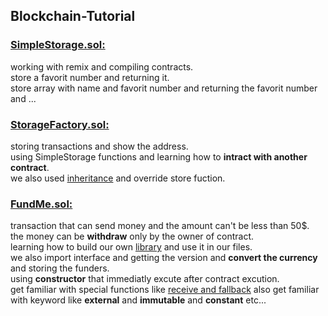 ## Blockchain-Tutorial

### <a href='https://github.com/ElahiAli/Blockchain-Tutorial/blob/master/Blockchain_js/SimpleStorage.sol'>SimpleStorage.sol:</a>
working with remix and compiling contracts.<br/>
store a favorit number and returning it.<br/>
store array with name and favorit number and returning the favorit number and ...
### <a href='https://github.com/ElahiAli/Blockchain-Tutorial/blob/master/Blockchain_js/StorageFactory.sol'>StorageFactory.sol:</a>
storing transactions and show the address.<br/>
using SimpleStorage functions and learning how to <strong>intract with another contract</strong>.<br/>
we also used <a href='https://github.com/ElahiAli/Blockchain-Tutorial/blob/master/Blockchain_js/ExtraStorage.sol'>inheritance</a> and override store fuction.<br/>
### <a href='https://github.com/ElahiAli/Blockchain-Tutorial/blob/master/Blockchain_js/FundMe.sol'>FundMe.sol:</a> 
transaction that can send money and the amount can't be less than 50$.<br/>
the money can be <strong>withdraw</strong> only by the owner of contract.<br/>
learning how to build our own <a href='https://github.com/ElahiAli/Blockchain-Tutorial/blob/master/Blockchain_js/PriceConverter.sol'>library</a> and use it in our files.<br/>
we also import interface and getting the version and <strong>convert the currency</strong> and storing the funders.<br/>
using <strong>constructor</strong> that immediatly excute after contract excution.<br/>
get familiar with special functions like <a href=''>receive and fallback</a>
also get familiar with keyword like <strong>external</strong> and <strong>immutable</strong> and <strong>constant</strong> etc...
